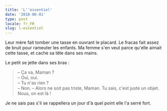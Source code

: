 ```yaml
---
title: 'L''essentiel'
date: '2018-06-01'
type: post
locale: fr_FR
slug: l-essentiel
---
```


Leur mère fait tomber une tasse en ouvrant le placard. Le fracas fait assez de bruit pour rameuter les enfants. Ma femme s'en veut parce qu'elle aimait cette tasse, et cache sa tête dans ses mains.

Le petit se jette dans ses bras :

> – Ça va, Maman ?  
> – Oui, oui.  
> – Tu n'as rien ?  
> – Non.
> – Alors ne soit pas triste, Maman. Tu sais, c'est juste un objet. Nous, on est là !

Je ne sais pas s'il se rappellera un jour d'à quel point elle l'a serré fort.